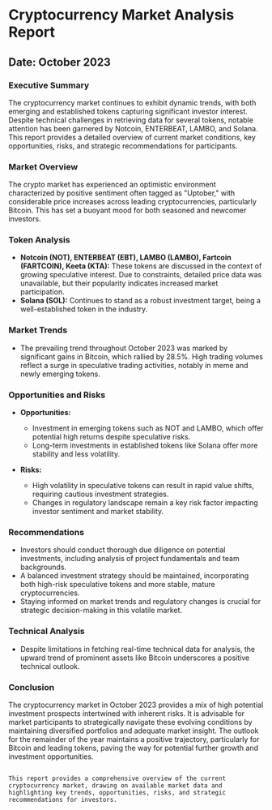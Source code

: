 # Cryptocurrency Market Analysis Report

## Date: October 2023

### Executive Summary
The cryptocurrency market continues to exhibit dynamic trends, with both emerging and established tokens capturing significant investor interest. Despite technical challenges in retrieving data for several tokens, notable attention has been garnered by Notcoin, ENTERBEAT, LAMBO, and Solana. This report provides a detailed overview of current market conditions, key opportunities, risks, and strategic recommendations for participants.

### Market Overview
The crypto market has experienced an optimistic environment characterized by positive sentiment often tagged as "Uptober," with considerable price increases across leading cryptocurrencies, particularly Bitcoin. This has set a buoyant mood for both seasoned and newcomer investors.

### Token Analysis
- **Notcoin (NOT), ENTERBEAT (EBT), LAMBO (LAMBO), Fartcoin (FARTCOIN), Keeta (KTA):** These tokens are discussed in the context of growing speculative interest. Due to constraints, detailed price data was unavailable, but their popularity indicates increased market participation.
- **Solana (SOL):** Continues to stand as a robust investment target, being a well-established token in the industry.

### Market Trends
- The prevailing trend throughout October 2023 was marked by significant gains in Bitcoin, which rallied by 28.5%. High trading volumes reflect a surge in speculative trading activities, notably in meme and newly emerging tokens.

### Opportunities and Risks
- **Opportunities:**
  - Investment in emerging tokens such as NOT and LAMBO, which offer potential high returns despite speculative risks.
  - Long-term investments in established tokens like Solana offer more stability and less volatility.

- **Risks:**
  - High volatility in speculative tokens can result in rapid value shifts, requiring cautious investment strategies.
  - Changes in regulatory landscape remain a key risk factor impacting investor sentiment and market stability.

### Recommendations
- Investors should conduct thorough due diligence on potential investments, including analysis of project fundamentals and team backgrounds.
- A balanced investment strategy should be maintained, incorporating both high-risk speculative tokens and more stable, mature cryptocurrencies.
- Staying informed on market trends and regulatory changes is crucial for strategic decision-making in this volatile market.

### Technical Analysis
- Despite limitations in fetching real-time technical data for analysis, the upward trend of prominent assets like Bitcoin underscores a positive technical outlook.
  
### Conclusion
The cryptocurrency market in October 2023 provides a mix of high potential investment prospects intertwined with inherent risks. It is advisable for market participants to strategically navigate these evolving conditions by maintaining diversified portfolios and adequate market insight. The outlook for the remainder of the year maintains a positive trajectory, particularly for Bitcoin and leading tokens, paving the way for potential further growth and investment opportunities.
```

This report provides a comprehensive overview of the current cryptocurrency market, drawing on available market data and highlighting key trends, opportunities, risks, and strategic recommendations for investors.